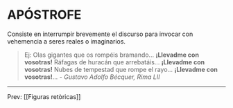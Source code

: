 # APÓSTROFE
Consiste en interrumpir brevemente el discurso para invocar con vehemencia a seres reales o imaginarios.

>Ej:
>  Olas gigantes que os rompéis bramando...
>  **¡Llevadme con vosotras!**
>  Ráfagas de huracán que arrebatáis... 
> **¡Llevadme con vosotras!** 
> Nubes de tempestad que rompe el rayo... 
> **¡Llevadme con vosotras!**... 
> *- Gustavo Adolfo Bécquer, Rima LII*

___
Prev: [[Figuras retòricas]]